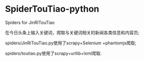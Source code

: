 # SpiderTouTiao-python
Spiders for JinRITouTiao 

在今日头条上输入关键词，爬取与关键词相关的新闻各类信息和内容页;

spiders/JinRiTouTiao.py使用了scrapy+Selenium +phantomjs爬取;

spiders/toutiao.py使用了scrapy+urllib+lxml爬取.
